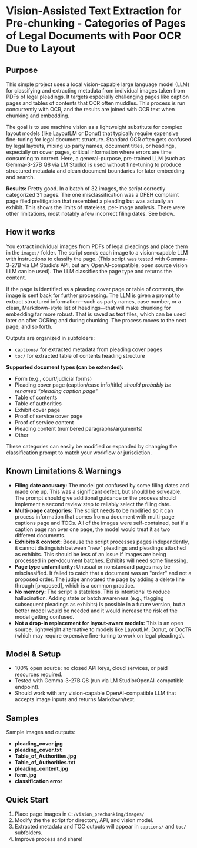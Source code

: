 # Vision-Assisted Text Extraction for Pre-chunking - Categories of Pages of Legal Documents with Poor OCR Due to Layout

## Purpose

This simple project uses a local vision-capable large language model (LLM) for classifying and extracting metadata from individual images taken from PDFs of legal pleadings. It targets especially challenging pages like caption pages and tables of contents that OCR often muddles. This process is run concurrently with OCR, and the results are joined with OCR text when chunking and embedding. 
 
The goal is to use machine vision as a lightweight substitute for complex layout models (like LayoutLM or Donut) that typically require expensive fine-tuning for legal document structure. Standard OCR often gets confused by legal layouts, mixing up party names, document titles, or headings, especially on cover pages, critical information where errors are time consuming to correct. Here, a general-purpose, pre-trained LLM (such as Gemma-3-27B Q8 via LM Studio) is used without fine-tuning to produce structured metadata and clean document boundaries for later embedding and search.  

**Results:** Pretty good. In a batch of 32 images, the script correctly categorized 31 pages. The one misclassification was a DFEH complaint page filed prelitigation that  resembled a pleading but was actually an exhibit. This shows the limits of stateless, per-image analysis. There were other limitations, most notably a few incorrect filing dates. See below.

## How it works

You extract individual images from PDFs of legal pleadings and place them in the `images/` folder. The script sends each image to a vision-capable LLM  with instructions to classify the page. (This script was tested with Gemma-3-27B via LM Studio’s API, but any OpenAI-compatible, open source vision LLM can be used). The LLM classifies the page type and returns the content. 

If the page is identified as a pleading cover page or table of contents, the image is sent back for further processing. The LLM is given a prompt to extract structured information—such as party names, case number, or a clean, Markdown-style list of headings—that will make chunking for embedding far more robust. That is saved as text files, which can be used later on after OCRing and during chunking. The process moves to the next page, and so forth. 

Outputs are organized in subfolders:
- `captions/` for extracted metadata from pleading cover pages
- `toc/` for extracted table of contents heading structure

**Supported document types (can be extended):**
- Form (e.g., court/judicial forms)
- Pleading cover page (caption/case info/title) _should probably be renamed "pleading caption page"_
- Table of contents
- Table of authorities
- Exhibit cover page
- Proof of service cover page
- Proof of service content
- Pleading content (numbered paragraphs/arguments)
- Other

These categories can easily be modified or expanded by changing the classification prompt to match your workflow or jurisdiction.

## Known Limitations & Warnings

- **Filing date accuracy:** The model got confused by some filing dates and made one up. This was a significant defect, but should be solveable. The prompt should give additional guidance or the process should implement a second review step to reliably select the filing date.
- **Multi-page categories:** The script needs to be modified so it can process information that comes from a document with multi-page captions page and TOCs. All of the images were self-contained, but if a caption page ran over one page, the model would treat it as two different documents.
- **Exhibits & context:** Because the script processes pages independently, it cannot distinguish between “new” pleadings and pleadings attached as exhibits. This should be less of an issue if images are being processed in per-document batches. Exhibits will need some finessing. 
- **Page type unfamiliarity:** Unusual or nonstandard pages may be misclassified. It failed to catch that a document was an "order" and not a proposed order. The judge annotated the page by adding a delete line through [proposed], which is a common practice.
- **No memory:** The script is stateless. This is intentional to reduce hallucination. Adding state or batch awareness (e.g., flagging subsequent pleadings as exhibits) is possible in a future version, but a better model would be needed and it would increase the risk of the model getting confused.
- **Not a drop-in replacement for layout-aware models:** This is an open source, lightweight alternative to models like LayoutLM, Donut, or DocTR (which may require expensive fine-tuning to work on legal pleadings).


## Model & Setup

- 100% open source: no closed API keys, cloud services, or paid resources required.
- Tested with Gemma-3-27B Q8 (run via LM Studio/OpenAI-compatible endpoint).
- Should work with any vision-capable OpenAI-compatible LLM that accepts image inputs and returns Markdown/text.

## Samples

Sample images and outputs:

- **pleading_cover.jpg**  
- **pleading_cover.txt**
- **Table_of_Authorities.jpg**
- **Table_of_Authorities.txt**
- **pleading_content.jpg**
- **form.jpg** 
- **classification error** 


## Quick Start

1. Place page images in `C:/vision_prechunking/images/`
2. Modify the the script for directory, API, and vision model.
3. Extracted metadata and TOC outputs will appear in `captions/` and `toc/` subfolders.
4. Improve process and share!



